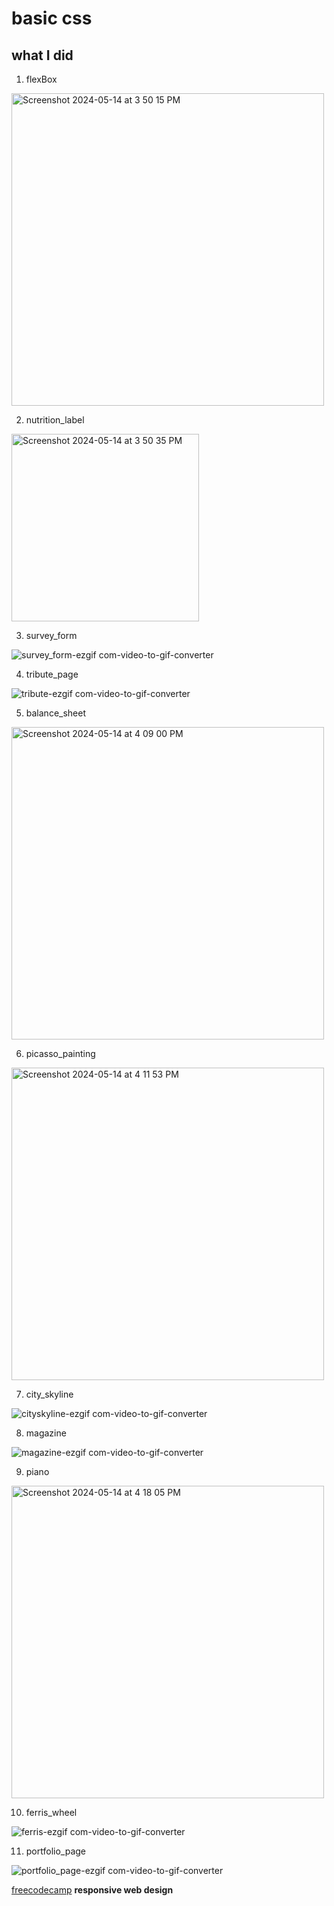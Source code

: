 # basic css
## what I did

1. flexBox

<img width="500" alt="Screenshot 2024-05-14 at 3 50 15 PM" src="https://github.com/lenn-dev/basic_CSS/assets/37726487/1ba8dead-97b1-4b66-a088-9bafad9dbaff">

2. nutrition_label

<img width="300" alt="Screenshot 2024-05-14 at 3 50 35 PM" src="https://github.com/lenn-dev/basic_CSS/assets/37726487/df5067d8-7ad1-4cf9-ae16-e8f1f4dd38c5">

3. survey_form


![survey_form-ezgif com-video-to-gif-converter](https://github.com/lenn-dev/basic_CSS/assets/37726487/38c6efd8-b92a-4662-b456-f5c0f64d953b)



4. tribute_page

![tribute-ezgif com-video-to-gif-converter](https://github.com/lenn-dev/basic_CSS/assets/37726487/0f808494-4233-4b58-9467-6b5ec2a55b43)



5. balance_sheet

<img width="500" alt="Screenshot 2024-05-14 at 4 09 00 PM" src="https://github.com/lenn-dev/basic_CSS/assets/37726487/23eeb366-2045-4aa4-a1cf-a9131bbfdcc8">


6. picasso_painting

<img width="500" alt="Screenshot 2024-05-14 at 4 11 53 PM" src="https://github.com/lenn-dev/basic_CSS/assets/37726487/f2973ad4-5bca-4e4c-a1b5-271564db3949">


7. city_skyline


![cityskyline-ezgif com-video-to-gif-converter](https://github.com/lenn-dev/basic_CSS/assets/37726487/84e77c25-a490-449f-a5e2-1b7ccbc16965)





8. magazine


![magazine-ezgif com-video-to-gif-converter](https://github.com/lenn-dev/basic_CSS/assets/37726487/7eaacc5c-0252-481f-bf28-bc2dfdf4d9fc)



9. piano

<img width="500" alt="Screenshot 2024-05-14 at 4 18 05 PM" src="https://github.com/lenn-dev/basic_CSS/assets/37726487/93572e6e-4be9-47ae-8952-42ac1085a595">


10. ferris_wheel

![ferris-ezgif com-video-to-gif-converter](https://github.com/lenn-dev/basic_CSS/assets/37726487/d4a2cb75-10a7-4ec2-8d90-cc013ccda2e0)


11. portfolio_page

![portfolio_page-ezgif com-video-to-gif-converter](https://github.com/lenn-dev/basic_CSS/assets/37726487/f8c94eb4-648b-4d4e-a3cc-82435e99c2ce)





[freecodecamp](https://www.freecodecamp.org/learn/2022/responsive-web-design/) __responsive web design__ 
